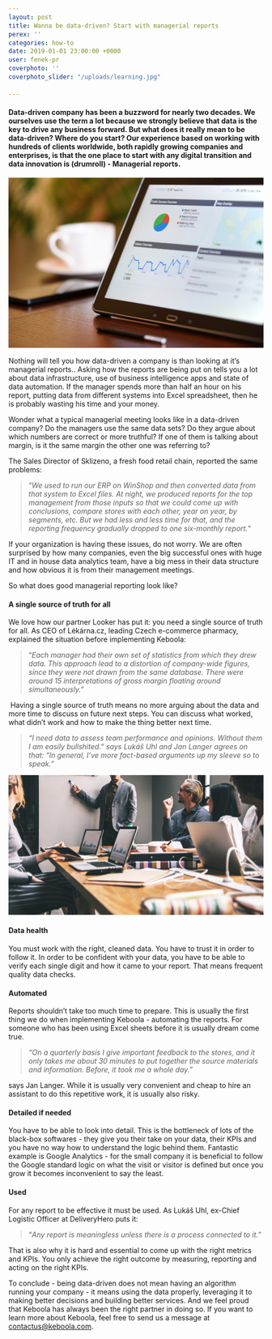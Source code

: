 ```yaml
---
layout: post
title: Wanna be data-driven? Start with managerial reports
perex: ''
categories: how-to
date: 2019-01-01 23:00:00 +0000
user: fenek-pr
coverphoto: ''
coverphoto_slider: "/uploads/learning.jpg"

---
```

#### **Data-driven company has been a buzzword for nearly two decades. We ourselves use the term a lot because we strongly believe that data is the key to drive any business forward. But what does it really mean to be data-driven? Where do you start? Our experience based on working with hundreds of clients worldwide, both rapidly growing companies and enterprises, is that the one place to start with any digital transition and data innovation is (drumroll) - Managerial reports.**

![](/uploads/PJaQBFPvvHawVg6LDvYtAdMBEB-E-b6QQhtbuXZdHP4pR2-KJY80yuOQr0lqp5nxKym3KVhfVTyy4glDE_hVDYYZaWrf9Cb0r4AaVvNFILoJ0D2JthpCvd9nS4SXM1IH4UD-kU1W.jpeg)

Nothing will tell you how data-driven a company is than looking at it’s managerial reports.. Asking how the reports are being put on tells you a lot about data infrastructure, use of business intelligence apps and state of data automation. If the manager spends more than half an hour on his report, putting data from different systems into Excel spreadsheet, then he is probably wasting his time and your money.

Wonder what a typical managerial meeting looks like in a data-driven company? Do the managers use the same data sets? Do they argue about which numbers are correct or more truthful? If one of them is talking about margin, is it the same margin the other one was referring to?

The Sales Director of Sklizeno, a fresh food retail chain, reported the same problems:

> “_We used to run our ERP on WinShop and then converted data from that system to Excel files. At night, we produced reports for the top management from those inputs so that we could come up with conclusions, compare stores with each other, year on year, by segments, etc. But we had less and less time for that, and the reporting frequency gradually dropped to one six-monthly report._“

If your organization is having these issues, do not worry. We are often surprised by how many companies, even the big successful ones with huge IT and in house data analytics team, have a big mess in their data structure and how obvious it is from their management meetings.

So what does good managerial reporting look like?

#### **A single source of truth for all**

We love how our partner Looker has put it: you need a single source of truth for all. As CEO of Lékárna.cz, leading Czech e-commerce pharmacy, explained the situation before implementing Keboola: 

> “_Each manager had their own set of statistics from which they drew data. This approach lead to a distortion of company-wide figures, since they were not drawn from the same database. There were around 15 interpretations of gross margin floating around simultaneously.”_

 Having a single source of truth means no more arguing about the data and more time to discuss on future next steps. You can discuss what worked, what didn’t work and how to make the thing better next time.

> _“I need data to assess team performance and opinions. Without them I am easily bullshited.” says Lukáš Uhl and Jan Langer agrees on that: “In general, I’ve more fact-based arguments up my sleeve so to speak.”_

 

![](/uploads/5axUnfCvYr-EaPvgugpG0p3-Qt8f1JbzPzAUpvw6xJ6ttxsAxkKthwEL-7TdAW2v1eDzWoI893Hj9kcwD7mRb2bxcKZmZifDbkZxaO3Ho18TcmeXII8_QHcbNZCVarStEzQzg2v8.jpeg)

#### **Data health**

You must work with the right, cleaned data. You have to trust it in order to follow it. In order to be confident with your data, you have to be able to verify each single digit and how it came to your report. That means frequent quality data checks.

#### **Automated**

Reports shouldn’t take too much time to prepare. This is usually the first thing we do when implementing Keboola - automating the reports. For someone who has been using Excel sheets before it is usually dream come true. 

> _“On a quarterly basis I give important feedback to the stores, and it only takes me about 30 minutes to put together the source materials and information. Before, it took me a whole day._”

says Jan Langer. While it is usually very convenient and cheap to hire an assistant to do this repetitive work, it is usually also risky.

#### **Detailed if needed**

You have to be able to look into detail. This is the bottleneck of lots of the black-box softwares - they give you their take on your data, their KPIs and you have no way how to understand the logic behind them. Fantastic example is Google Analytics - for the small company it is beneficial to follow the Google standard logic on what the visit or visitor is defined but once you grow it becomes inconvenient to say the least.

#### **Used**

For any report to be effective it must be used. As Lukáš Uhl, ex-Chief Logistic Officer at DeliveryHero puts it: 

> “_Any report is meaningless unless there is a process connected to it._”

 That is also why it is hard and essential to come up with the right metrics and KPIs. You only achieve the right outcome by measuring, reporting and acting on the right KPIs.

To conclude - being data-driven does not mean having an algorithm running your company - it means using the data properly, leveraging it to making better decisions and building better services. And we feel proud that Keboola has always been the right partner in doing so. If you want to learn more about Keboola, feel free to send us a message at [contactus@keboola.com](mailto:contactus@keboola.com).